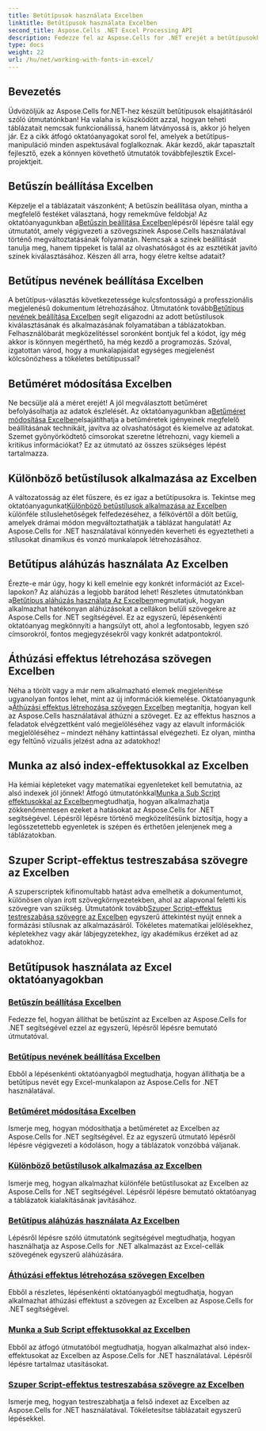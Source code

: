 ```yaml
---
title: Betűtípusok használata Excelben
linktitle: Betűtípusok használata Excelben
second_title: Aspose.Cells .NET Excel Processing API
description: Fedezze fel az Aspose.Cells for .NET erejét a betűtípusokkal való munkavégzésről szóló oktatóanyagokkal az Excelben, a színek beállításától a stílusok alkalmazásáig lenyűgöző táblázatokhoz.
type: docs
weight: 22
url: /hu/net/working-with-fonts-in-excel/
---
```

## Bevezetés

Üdvözöljük az Aspose.Cells for.NET-hez készült betűtípusok elsajátításáról szóló útmutatónkban! Ha valaha is küszködött azzal, hogyan teheti táblázatait nemcsak funkcionálissá, hanem látványossá is, akkor jó helyen jár. Ez a cikk átfogó oktatóanyagokat sorol fel, amelyek a betűtípus-manipuláció minden aspektusával foglalkoznak. Akár kezdő, akár tapasztalt fejlesztő, ezek a könnyen követhető útmutatók továbbfejlesztik Excel-projektjeit.

## Betűszín beállítása Excelben

 Képzelje el a táblázatait vászonként; A betűszín beállítása olyan, mintha a megfelelő festéket választaná, hogy remekműve feldobja! Az oktatóanyagunkban a[Betűszín beállítása Excelben](./setting-font-color/)lépésről lépésre talál egy útmutatót, amely végigvezeti a szövegszínek Aspose.Cells használatával történő megváltoztatásának folyamatán. Nemcsak a színek beállítását tanulja meg, hanem tippeket is talál az olvashatóságot és az esztétikát javító színek kiválasztásához. Készen áll arra, hogy életre keltse adatait?

## Betűtípus nevének beállítása Excelben

 A betűtípus-választás következetessége kulcsfontosságú a professzionális megjelenésű dokumentum létrehozásához. Útmutatónk tovább[Betűtípus nevének beállítása Excelben](./setting-font-name/) segít eligazodni az adott betűstílusok kiválasztásának és alkalmazásának folyamatában a táblázatokban. Felhasználóbarát megközelítéssel soronként bontjuk fel a kódot, így még akkor is könnyen megérthető, ha még kezdő a programozás. Szóval, izgatottan várod, hogy a munkalapjaidat egységes megjelenést kölcsönözhess a tökéletes betűtípussal? 

## Betűméret módosítása Excelben

 Ne becsülje alá a méret erejét! A jól megválasztott betűméret befolyásolhatja az adatok észlelését. Az oktatóanyagunkban a[Betűméret módosítása Excelben](./changing-font-size/)elsajátíthatja a betűméretek igényeinek megfelelő beállításának technikáit, javítva az olvashatóságot és kiemelve az adatokat. Szemet gyönyörködtető címsorokat szeretne létrehozni, vagy kiemeli a kritikus információkat? Ez az útmutató az összes szükséges lépést tartalmazza. 

## Különböző betűstílusok alkalmazása az Excelben

 A változatosság az élet fűszere, és ez igaz a betűtípusokra is. Tekintse meg oktatóanyagunkat[Különböző betűstílusok alkalmazása az Excelben](./applying-different-fonts-styles/) különféle stíluslehetőségek felfedezéséhez, a félkövértől a dőlt betűig, amelyek drámai módon megváltoztathatják a táblázat hangulatát! Az Aspose.Cells for .NET használatával könnyedén keverheti és egyeztetheti a stílusokat dinamikus és vonzó munkalapok létrehozásához. 

## Betűtípus aláhúzás használata Az Excelben

 Érezte-e már úgy, hogy ki kell emelnie egy konkrét információt az Excel-lapokon? Az aláhúzás a legjobb barátod lehet! Részletes útmutatónkban a[Betűtípus aláhúzás használata Az Excelben](./using-font-underline-type/)megmutatjuk, hogyan alkalmazhat hatékonyan aláhúzásokat a cellákon belüli szövegekre az Aspose.Cells for .NET segítségével. Ez az egyszerű, lépésenkénti oktatóanyag megkönnyíti a hangsúlyt ott, ahol a legfontosabb, legyen szó címsorokról, fontos megjegyzésekről vagy konkrét adatpontokról.

## Áthúzási effektus létrehozása szövegen Excelben

 Néha a törölt vagy a már nem alkalmazható elemek megjelenítése ugyanolyan fontos lehet, mint az új információk kiemelése. Oktatóanyagunk a[Áthúzási effektus létrehozása szövegen Excelben](./creating-strike-out-effect/) megtanítja, hogyan kell az Aspose.Cells használatával áthúzni a szöveget. Ez az effektus hasznos a feladatok elvégzettként való megjelöléséhez vagy az elavult információk megjelöléséhez – mindezt néhány kattintással elvégezheti. Ez olyan, mintha egy feltűnő vizuális jelzést adna az adatokhoz!

## Munka az alsó index-effektusokkal az Excelben

 Ha kémiai képleteket vagy matematikai egyenleteket kell bemutatnia, az alsó indexek jól jönnek! Átfogó útmutatónkkal[Munka a Sub Script effektusokkal az Excelben](./working-with-sub-script-effects/)megtudhatja, hogyan alkalmazhatja zökkenőmentesen ezeket a hatásokat az Aspose.Cells for .NET segítségével. Lépésről lépésre történő megközelítésünk biztosítja, hogy a legösszetettebb egyenletek is szépen és érthetően jelenjenek meg a táblázatokban.

## Szuper Script-effektus testreszabása szövegre az Excelben

 A szuperscriptek kifinomultabb hatást adva emelhetik a dokumentumot, különösen olyan írott szövegkörnyezetekben, ahol az alapvonal feletti kis szövegre van szükség. Útmutatónk tovább[Szuper Script-effektus testreszabása szövegre az Excelben](./customizing-super-script-effect/) egyszerű áttekintést nyújt ennek a formázási stílusnak az alkalmazásáról. Tökéletes matematikai jelölésekhez, képletekhez vagy akár lábjegyzetekhez, így akadémikus érzéket ad az adatokhoz.

## Betűtípusok használata az Excel oktatóanyagokban
### [Betűszín beállítása Excelben](./setting-font-color/)
Fedezze fel, hogyan állíthat be betűszínt az Excelben az Aspose.Cells for .NET segítségével ezzel az egyszerű, lépésről lépésre bemutató útmutatóval.
### [Betűtípus nevének beállítása Excelben](./setting-font-name/)
Ebből a lépésenkénti oktatóanyagból megtudhatja, hogyan állíthatja be a betűtípus nevét egy Excel-munkalapon az Aspose.Cells for .NET használatával.
### [Betűméret módosítása Excelben](./changing-font-size/)
Ismerje meg, hogyan módosíthatja a betűméretet az Excelben az Aspose.Cells for .NET segítségével. Ez az egyszerű útmutató lépésről lépésre végigvezeti a kódoláson, hogy a táblázatok vonzóbbá váljanak.
### [Különböző betűstílusok alkalmazása az Excelben](./applying-different-fonts-styles/)
Ismerje meg, hogyan alkalmazhat különféle betűstílusokat az Excelben az Aspose.Cells for .NET segítségével. Lépésről lépésre bemutató oktatóanyag a táblázatok kialakításának javításához.
### [Betűtípus aláhúzás használata Az Excelben](./using-font-underline-type/)
Lépésről lépésre szóló útmutatónk segítségével megtudhatja, hogyan használhatja az Aspose.Cells for .NET alkalmazást az Excel-cellák szövegének egyszerű aláhúzására.
### [Áthúzási effektus létrehozása szövegen Excelben](./creating-strike-out-effect/)
Ebből a részletes, lépésenkénti oktatóanyagból megtudhatja, hogyan alkalmazhat áthúzási effektust a szövegen az Excelben az Aspose.Cells for .NET segítségével.
### [Munka a Sub Script effektusokkal az Excelben](./working-with-sub-script-effects/)
Ebből az átfogó útmutatóból megtudhatja, hogyan alkalmazhat alsó index-effektusokat az Excelben az Aspose.Cells for .NET használatával. Lépésről lépésre tartalmaz utasításokat.
### [Szuper Script-effektus testreszabása szövegre az Excelben](./customizing-super-script-effect/)
Ismerje meg, hogyan testreszabhatja a felső indexet az Excelben az Aspose.Cells for .NET használatával. Tökéletesítse táblázatait egyszerű lépésekkel.